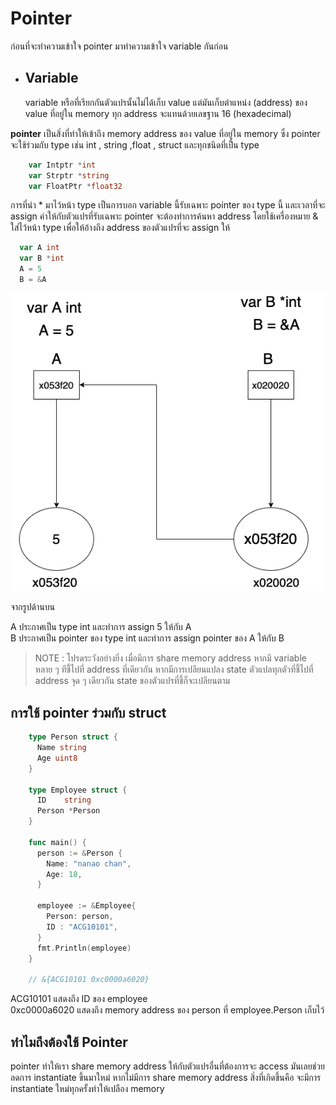 # Pointer

ก่อนที่จะทำความเข้าใจ pointer มาทำความเข้าใจ variable กันก่อน

- ## Variable

  variable หรือที่เรียกกันตัวแปรนั้นไม่ได้เก็บ value แต่มันเก็บตำแหน่ง (address) ของ value ที่อยู่ใน memory ทุก address จะแทนด้วยเลขฐาน 16 (hexadecimal) 


**pointer**  เป็นสิ่งที่ทำให้เข้าถึง memory address ของ value ที่อยู่ใน memory ซึ่ง pointer จะใช้ร่วมกับ type เช่น int , string ,float , struct และทุกชนิดที่เป็น type
```go
    var Intptr *int
    var Strptr *string
    var FloatPtr *float32
```
การที่นำ * มาไว้หน้า type เป็นการบอก variable นี้รับเฉพาะ pointer ของ type นี้ และเวลาที่จะ assign ค่าให้กับตัวแปรที่รับเฉพาะ pointer จะต้องทำการค้นหา address โดยใช้เครื่องหมาย & ใส่ไว้หน้า type เพื่อให้อ้างถึง address ของตัวแปรที่จะ assign ให้

```go
  var A int
  var B *int   
  A = 5   
  B = &A

```

![](github.com/../pointer.png)


จากรูปด้านบน

A ประกาศเป็น type int และทำการ assign 5 ให้กับ A   
B ประกาศเป็น pointer ของ type int และทำการ assign pointer ของ A ให้กับ B

> NOTE : โปรดระวังอย่างยิ่ง เมื่อมีการ share memory address หากมึ variable หลาย ๆ ทีชี้ไปที่ address ที่เดียวกัน หากมีการเปลียนแปลง state ตัวแปลทุกตัวที่ชี้ไปที่ address จุด ๆ เดียวกัน state ของตัวแปรที่ชี้ก็จะเปลียนตาม

## การใช้ pointer ร่วมกับ struct
```go
    type Person struct {
      Name string
      Age uint8
    }

    type Employee struct {
      ID    string
      Person *Person
    }

    func main() {
      person := &Person {
        Name: "nanao chan",
        Age: 18,
      }

      employee := &Employee{
        Person: person,
        ID : "ACG10101",
      }
      fmt.Println(employee)
    }

    // &{ACG10101 0xc0000a6020}
```
ACG10101 แสดงถึง ID ของ employee  
0xc0000a6020 แสดงถึง memory address ของ person ที่ employee.Person เก็บไว้

## ทำไมถึงต้องใช้ Pointer

pointer ทำให้เรา share memory address ให้กับตัวแปรอื่นที่ต้องการจะ access  มันเลยช่วยลดการ instantiate ขึ้นมาใหม่ หากไม่มีการ share memory address สิ่งที่เกิดขึ้นคือ จะมีการ instantiate ใหม่ทุกครั้งทำให้เปลือง memory


